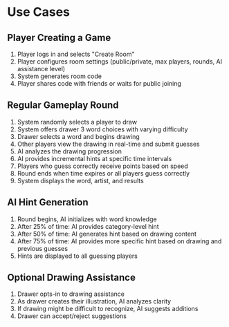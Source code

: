 # Use Cases

## Player Creating a Game
1. Player logs in and selects "Create Room"
2. Player configures room settings (public/private, max players, rounds, AI assistance level)
3. System generates room code
4. Player shares code with friends or waits for public joining

## Regular Gameplay Round
1. System randomly selects a player to draw
2. System offers drawer 3 word choices with varying difficulty
3. Drawer selects a word and begins drawing
4. Other players view the drawing in real-time and submit guesses
5. AI analyzes the drawing progression
6. AI provides incremental hints at specific time intervals
7. Players who guess correctly receive points based on speed
8. Round ends when time expires or all players guess correctly
9. System displays the word, artist, and results

## AI Hint Generation
1. Round begins, AI initializes with word knowledge
2. After 25% of time: AI provides category-level hint
3. After 50% of time: AI generates hint based on drawing content
4. After 75% of time: AI provides more specific hint based on drawing and previous guesses
5. Hints are displayed to all guessing players

## Optional Drawing Assistance
1. Drawer opts-in to drawing assistance
2. As drawer creates their illustration, AI analyzes clarity
3. If drawing might be difficult to recognize, AI suggests additions
4. Drawer can accept/reject suggestions
